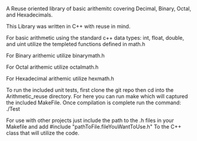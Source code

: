 A Reuse oriented library of basic arithemitc covering Decimal, Binary, Octal, and Hexadecimals.

This Library was written in C++ with reuse in mind. 

For basic arithmetic using the standard c++ data types: int, float, double, and uint utilize the 
templeted functions defined in math.h

For Binary arithemic utilize binarymath.h

For Octal arithemic utilize octalmath.h 

For Hexadecimal arithemic utilize hexmath.h

To run the included unit tests, first clone the git repo then cd into the Arithmetic_reuse directory. 
For here you can run make which will captured the included MakeFile. Once compilation is complete run the command: ./Test

For use with other projects just include the path to the .h files in your Makefile and add #include "pathToFile.fileYouWantToUse.h" 
To the C++ class that will utilize the code.
